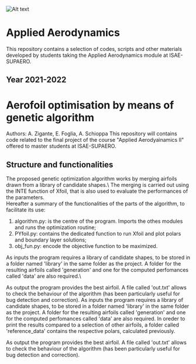 ![Alt text](https://upload.wikimedia.org/wikipedia/commons/3/3d/ISAE_SUPAERO_72_cmjn.png)
# Applied Aerodynamics
This repository contains a selection of codes, scripts and other materials developed by students taking the Applied Aerodynamics module at ISAE-SUPAERO. 

## Year 2021-2022

# Aerofoil optimisation by means of genetic algorithm
Authors: A. Zigante, E. Foglia, A. Schioppa
This repository will contains code related to the final project of the course "Applied Aerodyaìnamics II" offered to master students at ISAE-SUPAERO.

## Structure and functionalities
The proposed genetic optimization algorithm works by merging airfoils drawn from a library of candidate shapes.\ The merging is carried out using the INTE function of Xfoil, that is also used to evaluate the performances of the parameters.\
Hereafter a summary of the functionalities of the parts of the algorithm, to facilitate its use:
1. algorithm.py: is the centre of the program. Imports the othes modules and runs the optimization routine;
2. PYfoil.py: contains the dedicated function to run Xfoil and plot polars and boundary layer solutions;
3. obj_fun.py: encode the objective function to be maximized.

As inputs the program requires a library of candidate shapes, to be stored in a folder named 'library' in the same folder as the project. A folder for the resulting airfoils called 'generation' and one for the computed perfomances called 'data' are also required.\

As output the program provides the best airfoil. A file called 'out.txt' allows to check the behaviour of the algorithm (has been particularly useful for bug detection and correction).
As inputs the program requires a library of candidate shapes, to be stored in a folder named 'library' in the same folder as the project. A folder for the resulting airfoils called 'generation' and one for the computed perfomances called 'data' are also required. In oreder to print the results compared to a selection of other airfoils, a folder called 'reference_data' contains the respective polars, calculated previously.

As output the program provides the best airfoil. A file called 'out.txt' allows to check the behaviour of the algorithm (has been particularly useful for bug detection and correction).


